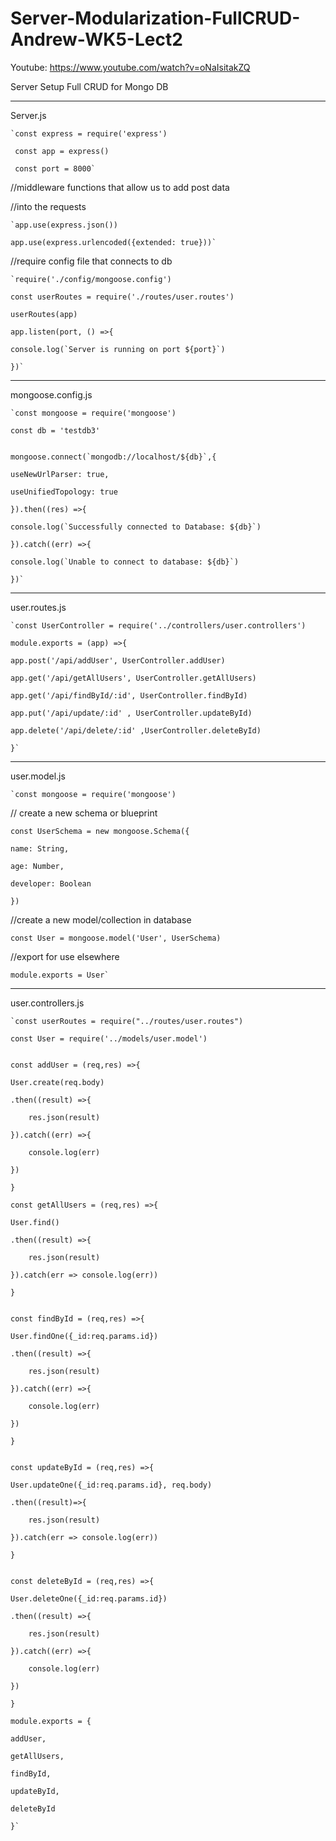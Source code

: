 # Server-Modularization-FullCRUD-Andrew-WK5-Lect2

Youtube: https://www.youtube.com/watch?v=oNaIsitakZQ

Server Setup Full CRUD for Mongo DB


----------------------------------------------
Server.js

    `const express = require('express')
    
     const app = express()
     
     const port = 8000`

//middleware functions that allow us to add post data

//into the requests

    `app.use(express.json())
    
    app.use(express.urlencoded({extended: true}))`

//require config file that connects to db

    `require('./config/mongoose.config')

    const userRoutes = require('./routes/user.routes')
    
    userRoutes(app)

    app.listen(port, () =>{
    
    console.log(`Server is running on port ${port}`)
    
    })`

----------------------------------------------

mongoose.config.js 

    `const mongoose = require('mongoose')

    const db = 'testdb3'


    mongoose.connect(`mongodb://localhost/${db}`,{
    
    useNewUrlParser: true,
    
    useUnifiedTopology: true
    
    }).then((res) =>{

    console.log(`Successfully connected to Database: ${db}`)
    
    }).catch((err) =>{

    console.log(`Unable to connect to database: ${db}`)
    
    })`


----------------------------------------------

user.routes.js

    `const UserController = require('../controllers/user.controllers')

    module.exports = (app) =>{
    
    app.post('/api/addUser', UserController.addUser)
    
    app.get('/api/getAllUsers', UserController.getAllUsers)
    
    app.get('/api/findById/:id', UserController.findById)
    
    app.put('/api/update/:id' , UserController.updateById)
    
    app.delete('/api/delete/:id' ,UserController.deleteById)
    
    }`

----------------------------------------------

user.model.js

    `const mongoose = require('mongoose')

// create a new schema or blueprint

    const UserSchema = new mongoose.Schema({
    
    name: String,
    
    age: Number,
    
    developer: Boolean
    
    })


//create a new model/collection in database

    const User = mongoose.model('User', UserSchema)


//export for use elsewhere

    module.exports = User`

----------------------------------------------

user.controllers.js

    `const userRoutes = require("../routes/user.routes")
    
    const User = require('../models/user.model')


    const addUser = (req,res) =>{
    
    User.create(req.body)
    
    .then((result) =>{
    
        res.json(result)
        
    }).catch((err) =>{
    
        console.log(err)
        
    })
    
    }

    const getAllUsers = (req,res) =>{
    
    User.find()
    
    .then((result) =>{
    
        res.json(result)
        
    }).catch(err => console.log(err))
    
    }


    const findById = (req,res) =>{
    
    User.findOne({_id:req.params.id})
    
    .then((result) =>{
    
        res.json(result)
        
    }).catch((err) =>{
    
        console.log(err)
        
    })
    
    }


    const updateById = (req,res) =>{
    
    User.updateOne({_id:req.params.id}, req.body)
    
    .then((result)=>{
    
        res.json(result)
        
    }).catch(err => console.log(err))
    
    }


    const deleteById = (req,res) =>{
    
    User.deleteOne({_id:req.params.id})
    
    .then((result) =>{
    
        res.json(result)
        
    }).catch((err) =>{
    
        console.log(err)
        
    })
    
    }

    module.exports = {
    
    addUser,
    
    getAllUsers,
    
    findById,
    
    updateById,
    
    deleteById
    
    }`
